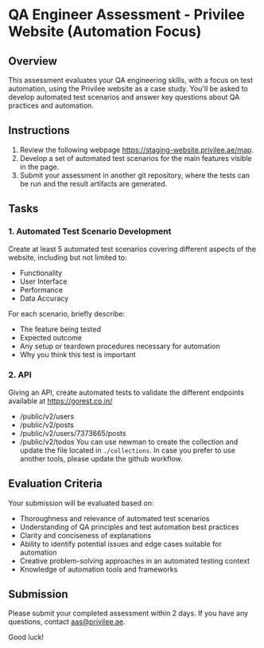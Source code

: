 # QA Engineer Assessment - Privilee Website (Automation Focus)
 
## Overview
This assessment evaluates your QA engineering skills, with a focus on test automation, using the Privilee website as a case study. You'll be asked to develop automated test scenarios and answer key questions about QA practices and automation.
 
## Instructions
1. Review the following webpage https://staging-website.privilee.ae/map.
2. Develop a set of automated test scenarios for the main features visible in the page.
3. Submit your assessment in another git repository, where the tests can be run and the result artifacts are generated.
 
## Tasks
 
### 1. Automated Test Scenario Development
Create at least 5 automated test scenarios covering different aspects of the website, including but not limited to:
- Functionality
- User Interface
- Performance
- Data Accuracy
 
For each scenario, briefly describe:
- The feature being tested
- Expected outcome
- Any setup or teardown procedures necessary for automation
- Why you think this test is important
 
### 2. API
Giving an API, create automated tests to validate the different endpoints available at https://gorest.co.in/
- /public/v2/users
- /public/v2/posts
- /public/v2/users/7373665/posts
- /public/v2/todos
You can use newman to create the collection and update the file located in `./collections`. In case you prefer to use another tools, please update the github workflow.
 
## Evaluation Criteria
Your submission will be evaluated based on:
- Thoroughness and relevance of automated test scenarios
- Understanding of QA principles and test automation best practices
- Clarity and conciseness of explanations
- Ability to identify potential issues and edge cases suitable for automation
- Creative problem-solving approaches in an automated testing context
- Knowledge of automation tools and frameworks
 
## Submission
Please submit your completed assessment within 2 days. If you have any questions, contact aas@privilee.ae.
 
Good luck!
